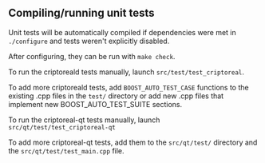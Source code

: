 Compiling/running unit tests
------------------------------------

Unit tests will be automatically compiled if dependencies were met in `./configure`
and tests weren't explicitly disabled.

After configuring, they can be run with `make check`.

To run the criptoreald tests manually, launch `src/test/test_criptoreal`.

To add more criptoreald tests, add `BOOST_AUTO_TEST_CASE` functions to the existing
.cpp files in the `test/` directory or add new .cpp files that
implement new BOOST_AUTO_TEST_SUITE sections.

To run the criptoreal-qt tests manually, launch `src/qt/test/test_criptoreal-qt`

To add more criptoreal-qt tests, add them to the `src/qt/test/` directory and
the `src/qt/test/test_main.cpp` file.
